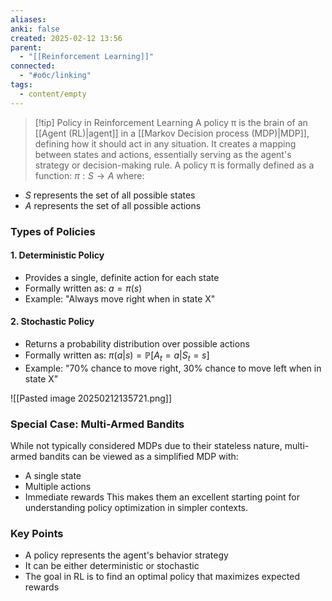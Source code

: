 ```yaml
---
aliases: 
anki: false
created: 2025-02-12 13:56
parent:
  - "[[Reinforcement Learning]]"
connected:
  - "#обс/linking"
tags:
  - content/empty
---
```

> [!tip] Policy in Reinforcement Learning
A policy π is the brain of an [[Agent (RL)|agent]] in a [[Markov Decision process (MDP)|MDP]], defining how it should act in any situation. It creates a mapping between states and actions, essentially serving as the agent's strategy or decision-making rule.
A policy π is formally defined as a function:
$\pi: S \rightarrow A$
where:
- $S$ represents the set of all possible states
- $A$ represents the set of all possible actions

### Types of Policies

#### 1. Deterministic Policy
- Provides a single, definite action for each state
- Formally written as: $a = \pi(s)$
- Example: "Always move right when in state X"

#### 2. Stochastic Policy
- Returns a probability distribution over possible actions
- Formally written as: $\pi(a|s) = \mathbb{P}[A_t = a | S_t = s]$
- Example: "70% chance to move right, 30% chance to move left when in state X"

![[Pasted image 20250212135721.png]]

### Special Case: Multi-Armed Bandits
While not typically considered MDPs due to their stateless nature, multi-armed bandits can be viewed as a simplified MDP with:
- A single state
- Multiple actions
- Immediate rewards
This makes them an excellent starting point for understanding policy optimization in simpler contexts.

### Key Points
- A policy represents the agent's behavior strategy
- It can be either deterministic or stochastic
- The goal in RL is to find an optimal policy that maximizes expected rewards
